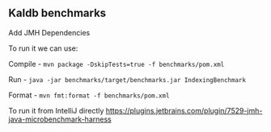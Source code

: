 Kaldb benchmarks
---------------

Add JMH Dependencies

To run it we can use:

Compile - `mvn package -DskipTests=true -f benchmarks/pom.xml`

Run - `java -jar benchmarks/target/benchmarks.jar IndexingBenchmark`

Format - `mvn fmt:format -f benchmarks/pom.xml`

To run it from IntelliJ directly https://plugins.jetbrains.com/plugin/7529-jmh-java-microbenchmark-harness


